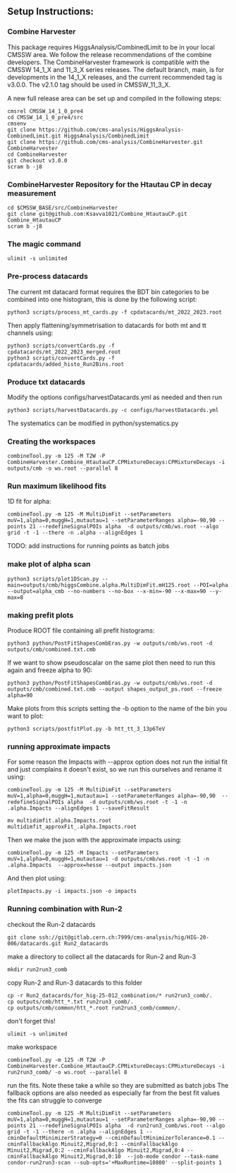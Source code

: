 ## Setup Instructions:


### Combine Harvester

This package requires HiggsAnalysis/CombinedLimit to be in your local CMSSW area. We follow the release recommendations of the combine developers. The CombineHarvester framework is compatible with the CMSSW 14_1_X and 11_3_X series releases. The default branch, main, is for developments in the 14_1_X releases, and the current recommended tag is v3.0.0. The v2.1.0 tag should be used in CMSSW_11_3_X.

A new full release area can be set up and compiled in the following steps:

```
cmsrel CMSSW_14_1_0_pre4
cd CMSSW_14_1_0_pre4/src
cmsenv
git clone https://github.com/cms-analysis/HiggsAnalysis-CombinedLimit.git HiggsAnalysis/CombinedLimit
git clone https://github.com/cms-analysis/CombineHarvester.git CombineHarvester
cd CombineHarvester
git checkout v3.0.0
scram b -j8
```

### CombineHarvester Repository for the Htautau CP in decay measurement

```
cd $CMSSW_BASE/src/CombineHarvester
git clone git@github.com:Ksavva1021/Combine_HtautauCP.git Combine_HtautauCP
scram b -j8
```

### The magic command

```
ulimit -s unlimited
```

### Pre-process datacards

The current mt datacard format requires the BDT bin categories to be combined into one histogram, this is done by the following script:

```
python3 scripts/process_mt_cards.py -f cpdatacards/mt_2022_2023.root
```


Then apply flattening/symmetrisation to datacards for both mt and tt channels using: 

```
python3 scripts/convertCards.py -f  cpdatacards/mt_2022_2023_merged.root
python3 scripts/convertCards.py -f  cpdatacards/added_histo_Run2Bins.root

```

### Produce txt datacards

Modify the options configs/harvestDatacards.yml as needed and then run
 
```
python3 scripts/harvestDatacards.py -c configs/harvestDatacards.yml 
```

The systematics can be modified in python/systematics.py


### Creating the workspaces

```
combineTool.py -m 125 -M T2W -P CombineHarvester.Combine_HtautauCP.CPMixtureDecays:CPMixtureDecays -i outputs/cmb -o ws.root --parallel 8
```

### Run maximum likelihood fits

1D fit for alpha:

```
combineTool.py -m 125 -M MultiDimFit --setParameters muV=1,alpha=0,muggH=1,mutautau=1 --setParameterRanges alpha=-90,90 --points 21 --redefineSignalPOIs alpha  -d outputs/cmb/ws.root --algo grid -t -1 --there -n .alpha --alignEdges 1
```

TODO: add instructions for running points as batch jobs

### make plot of alpha scan

```
python3 scripts/plot1DScan.py --main=outputs/cmb/higgsCombine.alpha.MultiDimFit.mH125.root --POI=alpha --output=alpha_cmb --no-numbers --no-box --x-min=-90 --x-max=90 --y-max=8
```

### making prefit plots

Produce ROOT file containing all prefit histograms:
```
python3 python/PostFitShapesCombEras.py -w outputs/cmb/ws.root -d outputs/cmb/combined.txt.cmb 
```

If we want to show pseudoscalar on the same plot then need to run this again and freeze alpha to 90:
```
python3 python/PostFitShapesCombEras.py -w outputs/cmb/ws.root -d outputs/cmb/combined.txt.cmb --output shapes_output_ps.root --freeze alpha=90
```

Make plots from this scripts setting the -b option to the name of the bin you want to plot:

```
python3 scripts/postfitPlot.py -b htt_tt_3_13p6TeV
```

### running approximate impacts

For some reason the Impacts with --approx option does not run the initial fit and just complains it doesn't exist, so we run this ourselves and rename it using: 

```
combineTool.py -m 125 -M MultiDimFit --setParameters muV=1,alpha=0,muggH=1,mutautau=1 --setParameterRanges alpha=-90,90  --redefineSignalPOIs alpha  -d outputs/cmb/ws.root -t -1 -n .alpha.Impacts --alignEdges 1 --saveFitResult

mv multidimfit.alpha.Impacts.root multidimfit_approxFit_.alpha.Impacts.root
```

Then we make the json with the approximate impacts using:

```
combineTool.py -m 125 -M Impacts --setParameters muV=1,alpha=0,muggH=1,mutautau=1 -d outputs/cmb/ws.root -t -1 -n .alpha.Impacts  --approx=hesse --output impacts.json
```

And then plot using:

```
plotImpacts.py -i impacts.json -o impacts
```

### Running combination with Run-2

checkout the Run-2 datacards

```
git clone ssh://git@gitlab.cern.ch:7999/cms-analysis/hig/HIG-20-006/datacards.git Run2_datacards
```

make a directory to collect all the datacards for Run-2 and Run-3

```
mkdir run2run3_comb
```

copy Run-2 and Run-3 datacards to this folder

```
cp -r Run2_datacards/for_hig-25-012_combination/* run2run3_comb/. 
cp outputs/cmb/htt_*.txt run2run3_comb/.
cp outputs/cmb/common/htt_*.root run2run3_comb/common/.
```

don't forget this!
```
ulimit -s unlimited
```

make workspace

```
combineTool.py -m 125 -M T2W -P CombineHarvester.Combine_HtautauCP.CPMixtureDecays:CPMixtureDecays -i run2run3_comb/ -o ws.root --parallel 8 
```

run the fits. Note these take a while so they are submitted as batch jobs
The fallback options are also needed as especially far from the best fit values the fits can struggle to converge

```
combineTool.py -m 125 -M MultiDimFit --setParameters muV=1,alpha=0,muggH=1,mutautau=1 --setParameterRanges alpha=-90,90 --points 21 --redefineSignalPOIs alpha  -d run2run3_comb/ws.root --algo grid -t -1 --there -n .alpha --alignEdges 1 --cminDefaultMinimizerStrategy=0 --cminDefaultMinimizerTolerance=0.1 --cminFallbackAlgo Minuit2,Migrad,0:1 --cminFallbackAlgo Minuit2,Migrad,0:2 --cminFallbackAlgo Minuit2,Migrad,0:4 --cminFallbackAlgo Minuit2,Migrad,0:10  --job-mode condor --task-name condor-run2run3-scan --sub-opts='+MaxRuntime=10800' --split-points 1
```
